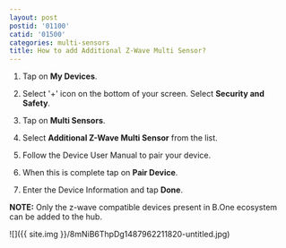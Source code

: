 ```yaml
---
layout: post
postid: '01100'
catid: '01500'
categories: multi-sensors
title: How to add Additional Z-Wave Multi Sensor?
---
```


1. Tap on **My Devices**.

2. Select '+' icon on the bottom of your screen. Select **Security and Safety**.

3. Tap on **Multi Sensors**.

4. Select **Additional Z-Wave Multi Sensor** from the list.

5. Follow the Device User Manual to pair your device.

6. When this is complete tap on **Pair Device**.

7. Enter the Device Information and tap **Done**.

**NOTE:** Only the z-wave compatible devices present in B.One ecosystem can be added to the hub.

![]({{ site.img }}/8mNiB6ThpDg1487962211820-untitled.jpg)